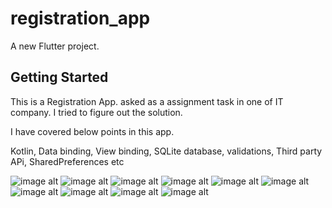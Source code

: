 # registration_app

A new Flutter project.

## Getting Started

This is a Registration App. asked as a assignment task in one of IT company. I tried to figure out the solution.

I have covered below points in this app.

Kotlin, Data binding, View binding, SQLite database, validations, Third party APi, SharedPreferences etc

![image alt](https://github.com/Rohit24697/user_registration/blob/main/Screenshot_20250508-145409.jpg?raw=true)
![image alt](https://github.com/Rohit24697/user_registration/blob/main/Screenshot_20250508-145418.jpg?raw=true)
![image alt](https://github.com/Rohit24697/user_registration/blob/main/Screenshot_20250508-145434.jpg?raw=true)
![image alt](https://github.com/Rohit24697/user_registration/blob/main/Screenshot_20250508-160508.jpg?raw=true)
![image alt](https://github.com/Rohit24697/user_registration/blob/main/Screenshot_20250508-160513.jpg?raw=true)
![image alt](https://github.com/Rohit24697/user_registration/blob/main/Screenshot_20250508-160520.jpg?raw=true)
![image alt](https://github.com/Rohit24697/user_registration/blob/main/Screenshot_20250508-160538.jpg?raw=true)
![image alt](https://github.com/Rohit24697/user_registration/blob/main/Screenshot_20250508-160617.jpg?raw=true)
![image alt](https://github.com/Rohit24697/user_registration/blob/main/Screenshot_20250508-160708.jpg?raw=true)
![image alt](https://github.com/Rohit24697/user_registration/blob/main/Screenshot_20250508-160712.jpg?raw=true)
